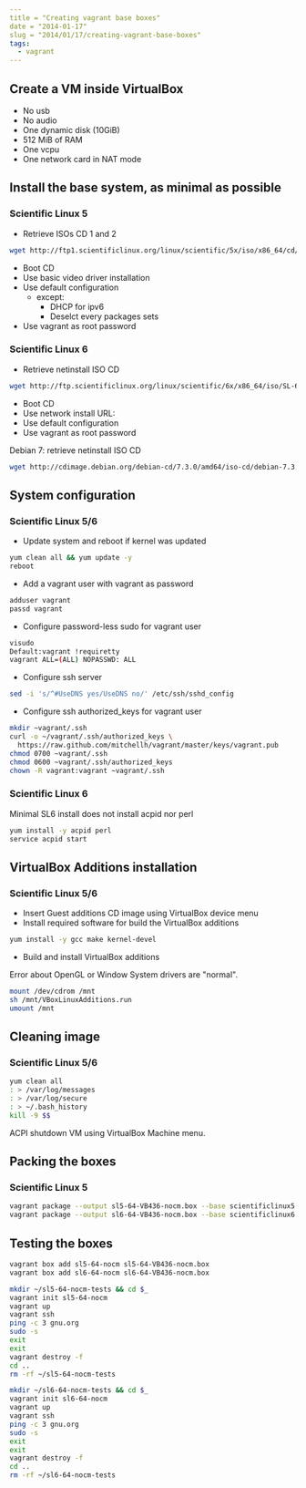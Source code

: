 ```yaml
---
title = "Creating vagrant base boxes"
date = "2014-01-17"
slug = "2014/01/17/creating-vagrant-base-boxes"
tags:
  - vagrant
---
```


## Create a VM inside VirtualBox

- No usb
- No audio
- One dynamic disk (10GiB)
- 512 MiB of RAM
- One vcpu
- One network card in NAT mode

## Install the base system, as minimal as possible

### Scientific Linux 5

- Retrieve ISOs CD 1 and 2

``` sh
wget http://ftp1.scientificlinux.org/linux/scientific/5x/iso/x86_64/cd/SL.510.110513.CD.x86_64.disc{1,2}.iso
```

- Boot CD
- Use basic video driver installation
- Use default configuration
  - except:
    - DHCP for ipv6
    - Deselct every packages sets
- Use vagrant as root password

### Scientific Linux 6

- Retrieve netinstall ISO CD

``` sh
wget http://ftp.scientificlinux.org/linux/scientific/6x/x86_64/iso/SL-64-x86_64-2013-03-18-boot.iso
```

- Boot CD
- Use network install URL:
- Use default configuration
- Use vagrant as root password

Debian 7: retrieve netinstall ISO CD

``` sh
wget http://cdimage.debian.org/debian-cd/7.3.0/amd64/iso-cd/debian-7.3.0-amd64-netinst.iso
```

## System configuration

### Scientific Linux 5/6

- Update system and reboot if kernel was updated

``` sh
yum clean all && yum update -y
reboot
```

- Add a vagrant user with vagrant as password

``` sh
adduser vagrant
passd vagrant
```

- Configure password-less sudo for vagrant user

``` sh
visudo
Default:vagrant !requiretty
vagrant ALL=(ALL) NOPASSWD: ALL
```

- Configure ssh server

``` sh
sed -i 's/^#UseDNS yes/UseDNS no/' /etc/ssh/sshd_config
```

- Configure ssh authorized_keys for vagrant user

``` sh
mkdir ~vagrant/.ssh
curl -o ~/vagrant/.ssh/authorized_keys \
  https://raw.github.com/mitchellh/vagrant/master/keys/vagrant.pub
chmod 0700 ~vagrant/.ssh
chmod 0600 ~vagrant/.ssh/authorized_keys
chown -R vagrant:vagrant ~vagrant/.ssh
```

### Scientific Linux 6

Minimal SL6 install does not install acpid nor perl

``` sh
yum install -y acpid perl
service acpid start
```

## VirtualBox Additions installation

### Scientific Linux 5/6

- Insert Guest additions CD image using VirtualBox device menu
- Install required software for build the VirtualBox additions

``` sh
yum install -y gcc make kernel-devel
```

- Build and install VirtualBox additions

Error about OpenGL or Window System drivers are "normal".

``` sh
mount /dev/cdrom /mnt
sh /mnt/VBoxLinuxAdditions.run
umount /mnt
```

## Cleaning image

### Scientific Linux 5/6

``` sh
yum clean all
: > /var/log/messages
: > /var/log/secure
: > ~/.bash_history
kill -9 $$
```

ACPI shutdown VM using VirtualBox Machine menu.

## Packing the boxes

### Scientific Linux 5

``` sh
vagrant package --output sl5-64-VB436-nocm.box --base scientificlinux5
vagrant package --output sl6-64-VB436-nocm.box --base scientificlinux6
```

## Testing the boxes

``` sh
vagrant box add sl5-64-nocm sl5-64-VB436-nocm.box
vagrant box add sl6-64-nocm sl6-64-VB436-nocm.box
```

``` sh
mkdir ~/sl5-64-nocm-tests && cd $_
vagrant init sl5-64-nocm
vagrant up
vagrant ssh
ping -c 3 gnu.org
sudo -s
exit
exit
vagrant destroy -f
cd ..
rm -rf ~/sl5-64-nocm-tests
```

``` sh
mkdir ~/sl6-64-nocm-tests && cd $_
vagrant init sl6-64-nocm
vagrant up
vagrant ssh
ping -c 3 gnu.org
sudo -s
exit
exit
vagrant destroy -f
cd ..
rm -rf ~/sl6-64-nocm-tests
```
